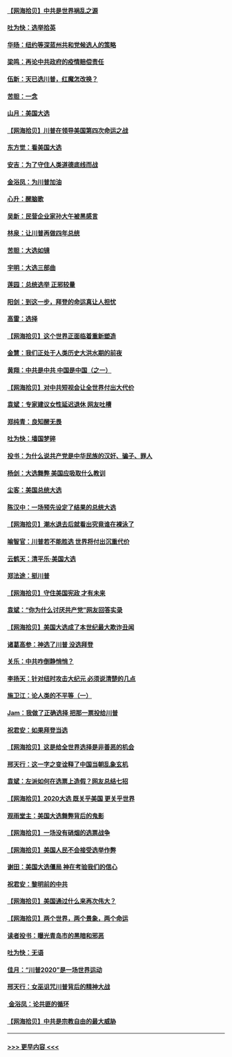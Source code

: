 #### [【网海拾贝】中共是世界祸乱之源](../pages/nsc993/n12555353.md?t=11180751) 
#### [吐为快：选举拾英](../pages/nsc993/n12555041.md?t=11180751) 
#### [华旸：纽约等深蓝州共和党候选人的策略](../pages/nsc993/n12554309.md?t=11180751) 
#### [梁鸣：再论中共政府的疫情赔偿责任](../pages/nsc993/n12553012.md?t=11180751) 
#### [伍新：天已选川普，红魔怎改换？](../pages/nsc993/n12552970.md?t=11180751) 
#### [苦胆：一念](../pages/nsc993/n12552957.md?t=11180751) 
#### [山月：美国大选](../pages/nsc993/n12552446.md?t=11180751) 
#### [【网海拾贝】川普在领导美国第四次命运之战](../pages/nsc993/n12551973.md?t=11180751) 
#### [东方觉：看美国大选](../pages/nsc993/n12551647.md?t=11180751) 
#### [安吉：为了守住人类道德底线而战](../pages/nsc993/n12551111.md?t=11180751) 
#### [金浴凤：为川普加油](../pages/nsc993/n12551085.md?t=11180751) 
#### [心升：醒脑歌](../pages/nsc993/n12550984.md?t=11180751) 
#### [吴新：民营企业家孙大午被黑感言](../pages/nsc993/n12550656.md?t=11180751) 
#### [林泉：让川普再做四年总统](../pages/nsc993/n12550640.md?t=11180751) 
#### [苦胆：大选如镜](../pages/nsc993/n12550630.md?t=11180751) 
#### [宇明：大选三部曲](../pages/nsc993/n12550603.md?t=11180751) 
#### [莲园：总统选举 正邪较量](../pages/nsc993/n12550594.md?t=11180751) 
#### [阳剑：到这一步，拜登的命运真让人担忧](../pages/nsc993/n12549093.md?t=11180751) 
#### [高雷：选择](../pages/nsc993/n12549087.md?t=11180751) 
#### [【网海拾贝】这个世界正面临着重新塑造](../pages/nsc993/n12548326.md?t=11180751) 
#### [金慧：我们正处于人类历史大洪水期的前夜](../pages/nsc993/n12547914.md?t=11180751) 
#### [黄翔：中共是中共 中国是中国（之一）](../pages/nsc993/n12547576.md?t=11180751) 
#### [【网海拾贝】对中共短视会让全世界付出大代价](../pages/nsc993/n12546043.md?t=11180751) 
#### [袁斌：专家建议女性延迟退休 网友吐槽](../pages/nsc993/n12545424.md?t=11180751) 
#### [郑纯青：良知醒无畏](../pages/nsc993/n12545394.md?t=11180751) 
#### [吐为快：墙国梦碎](../pages/nsc993/n12545309.md?t=11180751) 
#### [投书：为什么说共产党是中华民族的汉奸、骗子、罪人](../pages/nsc993/n12545089.md?t=11180751) 
#### [杨剑：大选舞弊 美国应吸取什么教训](../pages/nsc993/n12543937.md?t=11180751) 
#### [尘客：美国总统大选](../pages/nsc993/n12543828.md?t=11180751) 
#### [陈汉中：一场预先设定了结果的总统大选](../pages/nsc993/n12543564.md?t=11180751) 
#### [【网海拾贝】潮水退去后就看出究竟谁在裸泳了](../pages/nsc993/n12543321.md?t=11180751) 
#### [喻智官：川普若不能胜选 世界将付出沉重代价](../pages/nsc993/n12541352.md?t=11180751) 
#### [云鹤天：清平乐‧美国大选](../pages/nsc993/n12540916.md?t=11180751) 
#### [郑法途：挺川普](../pages/nsc993/n12540898.md?t=11180751) 
#### [【网海拾贝】守住美国宪政 才有未来](../pages/nsc993/n12540423.md?t=11180751) 
#### [袁斌：“你为什么讨厌共产党”网友回答实录](../pages/nsc993/n12540208.md?t=11180751) 
#### [【网海拾贝】美国大选成了本世纪最大欺诈丑闻](../pages/nsc993/n12538029.md?t=11180751) 
#### [诸葛高参：神选了川普 没选拜登](../pages/nsc993/n12537664.md?t=11180751) 
#### [关乐：中共咋倒静悄悄？](../pages/nsc993/n12537615.md?t=11180751) 
#### [李扬天：针对纽时攻击大纪元 必须说清楚的几点](../pages/nsc993/n12536001.md?t=11180751) 
#### [施卫江：论人类的不平等（一）](../pages/nsc993/n12535700.md?t=11180751) 
#### [Jam：我做了正确选择 把那一票投给川普](../pages/nsc993/n12535743.md?t=11180751) 
#### [祝君安：如果拜登当选](../pages/nsc993/n12535726.md?t=11180751) 
#### [【网海拾贝】这是给全世界选择是非善恶的机会](../pages/nsc993/n12535061.md?t=11180751) 
#### [邢天行：这一字之变诠释了中国当朝乱象玄机](../pages/nsc993/n12533446.md?t=11180751) 
#### [袁斌：左派如何在选票上造假？网友总结七招](../pages/nsc993/n12533180.md?t=11180751) 
#### [【网海拾贝】2020大选 既关乎美国 更关乎世界](../pages/nsc993/n12533161.md?t=11180751) 
#### [观雨堂主：美国大选舞弊背后的鬼影](../pages/nsc993/n12533153.md?t=11180751) 
#### [【网海拾贝】一场没有硝烟的选票战争](../pages/nsc993/n12531883.md?t=11180751) 
#### [【网海拾贝】美国人民不会接受选举作弊](../pages/nsc993/n12528850.md?t=11180751) 
#### [谢田：美国大选僵局 神在考验我们的信心](../pages/nsc993/n12527932.md?t=11180751) 
#### [祝君安：黎明前的中共](../pages/nsc993/n12524071.md?t=11180751) 
#### [【网海拾贝】美国通过什么来再次伟大？](../pages/nsc993/n12523844.md?t=11180751) 
#### [【网海拾贝】两个世界，两个景象，两个命运](../pages/nsc993/n12521419.md?t=11180751) 
#### [读者投书：曝光青岛市的黑暗和邪恶](../pages/nsc993/n12520988.md?t=11180751) 
#### [吐为快：无语](../pages/nsc993/n12518588.md?t=11180751) 
#### [佳月：“川普2020”是一场世界运动](../pages/nsc993/n12518581.md?t=11180751) 
#### [邢天行：女巫诅咒川普背后的精神大战](../pages/nsc993/n12517257.md?t=11180751) 
#### [ 金浴凤：论共匪的循环](../pages/nsc993/n12517133.md?t=11180751) 
#### [【网海拾贝】中共是宗教自由的最大威胁](../pages/nsc993/n12516879.md?t=11180751) 

----
#### [ >>> 更早内容 <<< ](../indexes/nsc993-earlier.md)
